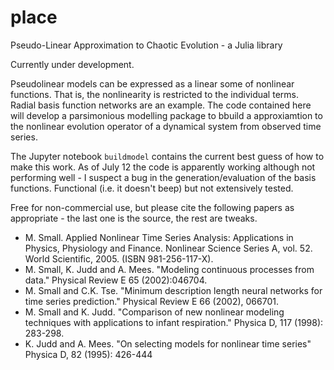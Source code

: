 # place

Pseudo-Linear Approximation to Chaotic Evolution - a Julia library

Currently under development. 

Pseudolinear models can be expressed as a linear some of nonlinear functions. That is, the nonlinearity is restricted to the individual terms. Radial basis function networks are an example. The code contained here will develop a parsimonious modelling package to bbuild a approxiamtion to the nonlinear evolution operator of a dynamical system from observed time series. 

The Jupyter notebook `buildmodel` contains the current best guess of how to make this work. As of July 12 the code is apparently working although not performing well - I suspect a bug in the generation/evaluation of the basis functions. Functional (i.e. it doesn't beep) but not extensively tested.

Free for non-commercial use, but please cite the following papers as appropriate - the last one is the source, the rest are tweaks.
- M. Small. Applied Nonlinear Time Series Analysis: Applications in Physics, Physiology and Finance. Nonlinear Science Series A, vol. 52. World Scientific, 2005. (ISBN 981-256-117-X).
- M. Small, K. Judd and A. Mees. "Modeling continuous processes from data." Physical Review E 65 (2002):046704.
- M. Small and C.K. Tse. "Minimum description length neural networks for time series prediction." Physical Review E 66 (2002), 066701.
- M. Small and K. Judd. "Comparison of new nonlinear modeling techniques with applications to infant respiration." Physica D, 117 (1998): 283-298.
- K. Judd and A. Mees. "On selecting models for nonlinear time series" Physica D, 82 (1995): 426-444
